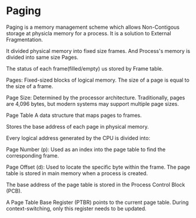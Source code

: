 # Paging
Paging is a memory management scheme which allows Non-Contigous storage at physicla memory for a process. It is a solution to External Fragmentation.

It divided physical memory into fixed size frames. And Process's memory is divided into same size Pages. 

The status of each frame(filled/empty) us stored by Frame table.

Pages: Fixed-sized blocks of logical memory. The size of a page is equal to the size of a frame.

Page Size: Determined by the processor architecture. Traditionally, pages are 4,096 bytes, but modern systems may support multiple page sizes.

Page Table
A data structure that maps pages to frames.

Stores the base address of each page in physical memory.

Every logical address generated by the CPU is divided into:

Page Number (p): Used as an index into the page table to find the corresponding frame.

Page Offset (d): Used to locate the specific byte within the frame.
The page table is stored in main memory when a process is created.

The base address of the page table is stored in the Process Control Block (PCB).

A Page Table Base Register (PTBR) points to the current page table. During context-switching, only this register needs to be updated.

